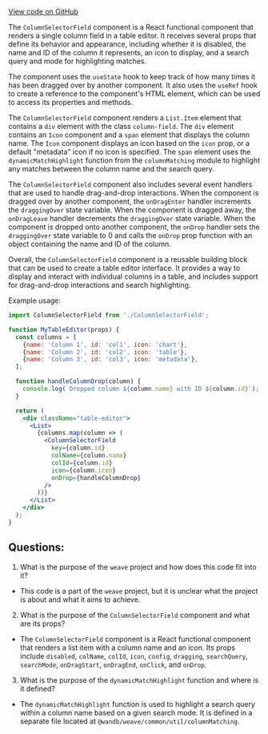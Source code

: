 [View code on GitHub](https://github.com/wandb/weave/weave-js/src/components/Panel2/PanelTable/ColumnSelectorField.tsx)

The `ColumnSelectorField` component is a React functional component that renders a single column field in a table editor. It receives several props that define its behavior and appearance, including whether it is disabled, the name and ID of the column it represents, an icon to display, and a search query and mode for highlighting matches. 

The component uses the `useState` hook to keep track of how many times it has been dragged over by another component. It also uses the `useRef` hook to create a reference to the component's HTML element, which can be used to access its properties and methods. 

The `ColumnSelectorField` component renders a `List.Item` element that contains a `div` element with the class `column-field`. The `div` element contains an `Icon` component and a `span` element that displays the column name. The `Icon` component displays an icon based on the `icon` prop, or a default "metadata" icon if no icon is specified. The `span` element uses the `dynamicMatchHighlight` function from the `columnMatching` module to highlight any matches between the column name and the search query. 

The `ColumnSelectorField` component also includes several event handlers that are used to handle drag-and-drop interactions. When the component is dragged over by another component, the `onDragEnter` handler increments the `draggingOver` state variable. When the component is dragged away, the `onDragLeave` handler decrements the `draggingOver` state variable. When the component is dropped onto another component, the `onDrop` handler sets the `draggingOver` state variable to 0 and calls the `onDrop` prop function with an object containing the name and ID of the column. 

Overall, the `ColumnSelectorField` component is a reusable building block that can be used to create a table editor interface. It provides a way to display and interact with individual columns in a table, and includes support for drag-and-drop interactions and search highlighting. 

Example usage:

```jsx
import ColumnSelectorField from './ColumnSelectorField';

function MyTableEditor(props) {
  const columns = [
    {name: 'Column 1', id: 'col1', icon: 'chart'},
    {name: 'Column 2', id: 'col2', icon: 'table'},
    {name: 'Column 3', id: 'col3', icon: 'metadata'},
  ];

  function handleColumnDrop(column) {
    console.log(`Dropped column ${column.name} with ID ${column.id}`);
  }

  return (
    <div className="table-editor">
      <List>
        {columns.map(column => (
          <ColumnSelectorField
            key={column.id}
            colName={column.name}
            colId={column.id}
            icon={column.icon}
            onDrop={handleColumnDrop}
          />
        ))}
      </List>
    </div>
  );
}
```
## Questions: 
 1. What is the purpose of the `weave` project and how does this code fit into it?
- This code is a part of the `weave` project, but it is unclear what the project is about and what it aims to achieve.

2. What is the purpose of the `ColumnSelectorField` component and what are its props?
- The `ColumnSelectorField` component is a React functional component that renders a list item with a column name and an icon. Its props include `disabled`, `colName`, `colId`, `icon`, `config`, `dragging`, `searchQuery`, `searchMode`, `onDragStart`, `onDragEnd`, `onClick`, and `onDrop`.

3. What is the purpose of the `dynamicMatchHighlight` function and where is it defined?
- The `dynamicMatchHighlight` function is used to highlight a search query within a column name based on a given search mode. It is defined in a separate file located at `@wandb/weave/common/util/columnMatching`.